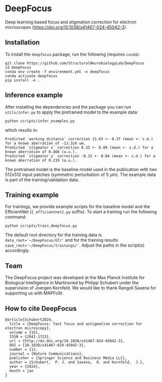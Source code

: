 # DeepFocus
Deep learning based focus and stigmation correction for electron microscopes (https://doi.org/10.1038/s41467-024-45042-3).

## Installation
To install the `deepfocus` package, run the following (requires `conda`):
```
git clone https://github.com/StructuralNeurobiologyLab/DeepFocus
cd DeepFocus
conda env create -f environment.yml -n deepfocus
conda activate deepfocus
pip install -e .
```

## Inference example
After installing the dependencies and the package you can run `utils/infer.py` to apply the pretrained model to the
example data:
```
python scripts/infer_examples.py
```
which results in:
```
Predicted `working distance` correction 13.03 +- 0.37 (mean +- s.d.) for a known aberration of -13.324 um.
Predicted `stigmator x` correction 0.32 +- 0.09 (mean +- s.d.) for a known aberration of 0.466 (a.u.).
Predicted `stigmator y` correction -0.15 +- 0.04 (mean +- s.d.) for a known aberration of 0.219 (a.u.).
```
The pretrained model is the baseline model used in the publication with two 512x512 input patches (symmetric perturbation of
5 µm). The example data is part of the training/validation data.

## Training example
For trainings, we provide example scripts for the baseline model and the EfficientNet (`{_efficientnet}.py` suffix).
To start a training run the following command:
```
python scripts/train_deepfocus.py
```
The default root directory for the training data is `data_root='~/DeepFocus/GT/'` and for the training results
`save_root='~/DeepFocus/trainings/'`. Adjust the paths in the script(s) accordingly.

## Team
The DeepFocus project was developed at the Max Planck Institute for Biological Intelligence in Martinsried by Philipp
Schubert under the supervision of Joergen Kornfeld. We would like to thank Rangoli Saxena for supporting us with MAPFoSt.

## How to cite DeepFocus

```
@article{Schubert2024,
  title = {DeepFocus: fast focus and astigmatism correction for electron microscopy},
  volume = {15},
  ISSN = {2041-1723},
  url = {http://dx.doi.org/10.1038/s41467-024-45042-3},
  DOI = {10.1038/s41467-024-45042-3},
  number = {1},
  journal = {Nature Communications},
  publisher = {Springer Science and Business Media LLC},
  author = {Schubert,  P. J. and Saxena,  R. and Kornfeld,  J.},
  year = {2024},
  month = jan 
}
```
